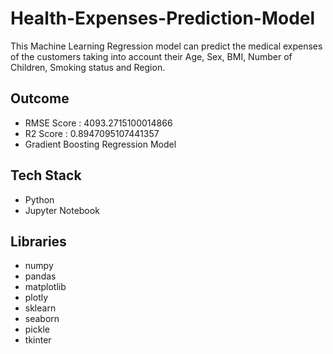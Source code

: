 # Health-Expenses-Prediction-Model
This Machine Learning Regression model can predict the medical expenses of the customers taking into account their Age, Sex, BMI, Number of Children, Smoking status and Region.
## Outcome
* RMSE Score : 4093.2715100014866
* R2 Score : 0.8947095107441357
* Gradient Boosting Regression Model
## Tech Stack
* Python
* Jupyter Notebook
## Libraries
* numpy
* pandas
* matplotlib
* plotly
* sklearn
* seaborn
* pickle
* tkinter
